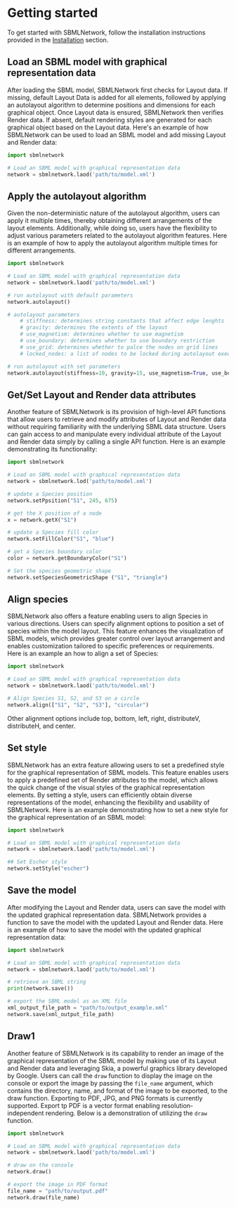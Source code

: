 # Getting started

To get started with SBMLNetwork, follow the installation instructions provided in the [Installation](installation.md) section.

## Load an SBML model with graphical representation data

After loading the SBML model, SBMLNetwork first checks for Layout data. If missing, default Layout Data is added for all elements, followed by applying an autolayout algorithm to determine positions and dimensions for each graphical object. Once Layout data is ensured, SBMLNetwork then verifies Render data. If absent, default rendering styles are generated for each graphical object based on the Layout data. Here's an example of how SBMLNetwork can be used to load an SBML model and add missing Layout and Render data:

```python
import sbmlnetwork

# Load an SBML model with graphical representation data
network = sbmlnetwork.laod('path/to/model.xml')
``` 

## Apply the autolayout algorithm

Given the non-deterministic nature of the autolayout algorithm, users can apply it multiple times, thereby obtaining different arrangements of the layout elements. Additionally, while doing so, users have the flexibility to adjust various parameters related to the autolayout algorithm features. Here is an example of how to apply the autolayout algorithm multiple times for different arrangements.

```python
import sbmlnetwork

# Load an SBML model with graphical representation data
network = sbmlnetwork.laod('path/to/model.xml')

# run autolayout with default parameters
network.autolayout()

# autolayout parameters
    # stiffness: determines string constants that affect edge lenghts
    # gravity: determines the extents of the layout
    # use_magnetism: determines whether to use magnetism
    # use_boundary: determines whether to use boundary restriction
    # use_grid: determines whether to palce the nodes on grid lines
    # locked_nodes: a list of nodes to be locked during autolayout execution

# run autolayout with set parameters
network.autolayout(stiffness=10, gravity=15, use_magnetism=True, use_boundary=True, use_grid=True, locked_nodes=["S1", "S2"])
```

## Get/Set Layout and Render data attributes

Another feature of SBMLNetwork is its provision of high-level API functions that allow users to retrieve and modify attributes of Layout and Render data without requiring familiarity with the underlying SBML data structure. Users can gain access to and manipulate every individual attribute of the Layout and Render data simply by calling a single API function. Here is an example demonstrating its functionality:

```python
import sbmlnetwork

# Load an SBML model with graphical representation data
network = sbmlnetwork.lod('path/to/model.xml')

# update a Species position
network.setPpsition("S1", 245, 675)

# get the X position of a node
x = network.getX("S1")

# update a Species fill color
network.setFillColor("S1", "blue")

# get a Species boundary color
color = network.getBoundaryColor("S1")

# Set the species geometric shape
network.setSpeciesGeometricShape ("S1", "triangle")
```

## Align species

SBMLNetwork also offers a feature enabling users to align Species in various directions. Users can specify alignment options to position a set of species within the model layout. This feature enhances the visualization of SBML models, which provides greater control over layout arrangement and enables customization tailored to specific preferences or requirements. Here is an example an how to align a set of Species:

```python
import sbmlnetwork

# Load an SBML model with graphical representation data
network = sbmlnetwork.laod('path/to/model.xml')

# Align Species S1, S2, and S3 on a circle
network.align(["S1", "S2", "S3"], "circular")
```

Other alignment options include top, bottom, left, right, distributeV, distributeH, and center.

## Set style

SBMLNetwork has an extra feature allowing users to set a predefined style for the graphical representation of SBML models. This feature enables users to apply a predefined set of Render attributes to the model, which allows the quick change of the visual styles of the graphical representation elements. By setting a style, users can efficiently obtain diverse representations of the model, enhancing the flexibility and usability of SBMLNetwork. Here is an example demonstrating how to set a new style for the graphical representation of an SBML model:

```python
import sbmlnetwork

# Load an SBML model with graphical representation data
network = sbmlnetwork.laod('path/to/model.xml')

## Set Escher style
network.setStyle("escher")
```

## Save the model

After modifying the Layout and Render data, users can save the model with the updated graphical representation data. SBMLNetwork provides a function to save the model with the updated Layout and Render data. Here is an example of how to save the model with the updated graphical representation data:

```python
import sbmlnetwork

# Load an SBML model with graphical representation data
network = sbmlnetwork.laod('path/to/model.xml')

# retrieve an SBML string
print(network.save())

# export the SBML model as an XML file
xml_output_file_path = "path/to/output_example.xml"
network.save(xml_output_file_path)
```

## Draw1
Another feature of SBMLNetwork is its capability to render an image of the graphical representation of the SBML model by making use of its Layout and Render data and leveraging Skia, a powerful graphics library developed by Google. Users can call the `draw` function to display the image on the console or export the image by passing the `file_name` argument, which contains the directory, name, and format of the image to be exported, to the draw function. Exporting to PDF, JPG, and PNG formats is currently supported. Export tp PDF is a vector format enabling resolution-independent rendering. Below is a demonstration of utilizing the `draw` function.

```python
import sbmlnetwork

# Load an SBML model with graphical representation data
network = sbmlnetwork.laod('path/to/model.xml')

# draw on the console
network.draw()

# export the image in PDF format
file_name = "path/to/output.pdf"
network.draw(file_name)
```
